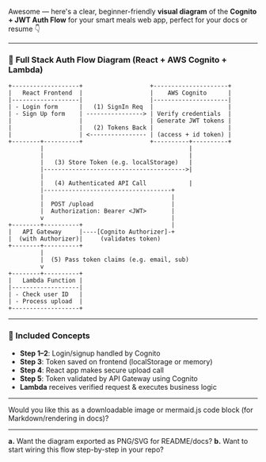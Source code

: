 Awesome — here's a clear, beginner-friendly **visual diagram** of the **Cognito + JWT Auth Flow** for your smart meals web app, perfect for your docs or resume 👇

---

### 🔐 **Full Stack Auth Flow Diagram (React + AWS Cognito + Lambda)**

```
+-------------------+                   +---------------------+
|   React Frontend  |                   |    AWS Cognito      |
|-------------------|                   |---------------------|
| - Login form      |   (1) SignIn Req  |                     |
| - Sign Up form    | ----------------> | Verify credentials  |
|                   |                   | Generate JWT tokens |
|                   |   (2) Tokens Back |                     |
|                   | <---------------- | (access + id token) |
+--------+----------+                   +----------+----------+
         |                                         |
         |                                         |
         |   (3) Store Token (e.g. localStorage)   |
         |---------------------------------------->|
         |
         |   (4) Authenticated API Call            |
         |------------------------------------+
         |                                    |
         |  POST /upload                      |
         |  Authorization: Bearer <JWT>       |
         v                                    |
+--------+----------+                         |
|   API Gateway     |----[Cognito Authorizer]-+
|  (with Authorizer)|     (validates token)
+--------+----------+
         |
         |  (5) Pass token claims (e.g. email, sub)
         v
+--------+----------+
|   Lambda Function |
|-------------------|
| - Check user ID   |
| - Process upload  |
+-------------------+
```

---

### 🧩 Included Concepts

- **Step 1–2**: Login/signup handled by Cognito
- **Step 3**: Token saved on frontend (localStorage or memory)
- **Step 4**: React app makes secure upload call
- **Step 5**: Token validated by API Gateway using Cognito
- **Lambda** receives verified request & executes business logic

---

Would you like this as a downloadable image or mermaid.js code block (for Markdown/rendering in docs)?

---

**a.** Want the diagram exported as PNG/SVG for README/docs?
**b.** Want to start wiring this flow step-by-step in your repo?

